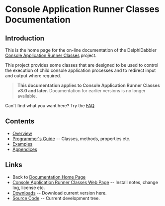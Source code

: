 # Console Application Runner Classes Documentation

## Introduction

This is the home page for the on-line documentation of the DelphiDabbler [Console Application Runner Classes](https://delphidabbler.com/software/consoleapp) project.

This project provides some classes that are designed to be used to control the execution of child console application processes and to redirect input and output where required.

> **This documentation applies to Console Application Runner Classes v3.0 and later.** Documentation for earlier versions is no longer available.

Can't find what you want here? Try the [FAQ](../FAQs/ConsoleAppClasses.md).

## Contents

* [Overview](./ConsoleApp/Overview.md)
* [Programmer's Guide](./ConsoleApp/API.md) -- Classes, methods, properties etc.
* [Examples](./ConsoleApp/Examples.md)
* [Appendices](./ConsoleApp/Appendices.md)

## Links

* Back to [Documentation Home Page](Welcome.md)
* [Console Application Runner Classes Web Page](https://delphidabbler.com/software/consoleapp) -- Install notes, change log, license etc.
* [Downloads](https://sourceforge.net/projects/ddablib/files/consoleapp/) -- Download current version here.
* [Source Code](https://github.com/ddablib/consoleapp) -- Current development tree.
